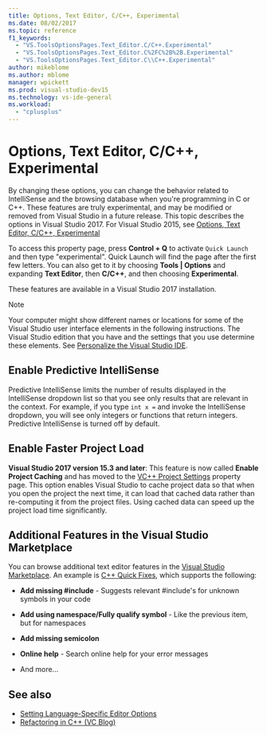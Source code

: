 ```yaml
---
title: Options, Text Editor, C/C++, Experimental
ms.date: 08/02/2017
ms.topic: reference
f1_keywords:
  - "VS.ToolsOptionsPages.Text_Editor.C/C++.Experimental"
  - "VS.ToolsOptionsPages.Text_Editor.C%2FC%2B%2B.Experimental"
  - "VS.ToolsOptionsPages.Text_Editor.C\\C++.Experimental"
author: mikeblome
ms.author: mblome
manager: wpickett
ms.prod: visual-studio-dev15
ms.technology: vs-ide-general
ms.workload:
  - "cplusplus"
---
```

# Options, Text Editor, C/C++, Experimental

By changing these options, you can change the behavior related to IntelliSense and the browsing database when you're programming in C or C++. These features are truly experimental, and may be modified or removed from Visual Studio in a future release. This topic describes the options in Visual Studio 2017. For Visual Studio 2015, see [Options, Text Editor, C/C++, Experimental](https://msdn.microsoft.com/library/mt591979.aspx)

To access this property page, press **Control + Q** to activate `Quick Launch` and then type "experimental". Quick Launch will find the page after the first few letters. You can also get to it by choosing **Tools | Options** and expanding **Text Editor**, then **C/C++**, and then choosing **Experimental**.

These features are available in a Visual Studio 2017 installation.

> [!NOTE]
> Your computer might show different names or locations for some of the Visual Studio user interface elements in the following instructions. The Visual Studio edition that you have and the settings that you use determine these elements. See [Personalize the Visual Studio IDE](../../ide/personalizing-the-visual-studio-ide.md).

## Enable Predictive IntelliSense

Predictive IntelliSense limits the number of results displayed in the IntelliSense dropdown list so that you see only results that are relevant in the context. For example, if you type <code>int x =</code> and invoke the IntelliSense dropdown, you will see only integers or functions that return integers. Predictive IntelliSense is turned off by default.

## Enable Faster Project Load

**Visual Studio 2017 version 15.3 and later**: This feature is now called **Enable Project Caching** and has moved to the [VC++ Project Settings](vcpp-project-settings-projects-and-solutions-options-dialog-box.md) property page.
This option enables Visual Studio to cache project data so that when you open the project the next time, it can load that cached data rather than re-computing it from the project files. Using cached data can speed up the project load time significantly.

## Additional Features in the Visual Studio Marketplace

You can browse additional text editor features in the [Visual Studio Marketplace](https://marketplace.visualstudio.com/search?target=VS&category=Tools&vsVersion=&subCategory=All&sortBy=Downloads). An example is [C++ Quick Fixes](https://marketplace.visualstudio.com/items?itemName=VisualCppDevLabs.CQuickFixes2017), which supports the following:

- **Add missing #include** - Suggests relevant #include's for unknown symbols in your code

- **Add using namespace/Fully qualify symbol** - Like the previous item, but for namespaces

- **Add missing semicolon**

- **Online help** - Search online help for your error messages

- And more...

## See also

- [Setting Language-Specific Editor Options](../../ide/reference/setting-language-specific-editor-options.md)
- [Refactoring in C++ (VC Blog)](http://blogs.msdn.com/b/vcblog/archive/2014/11/14/all-about-c-refactoring-in-visual-studio-2015-preview.aspx)
